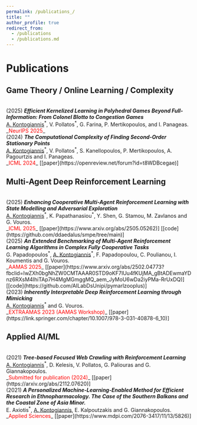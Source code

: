 ```yaml
---
permalink: /publications_/
title: ""
author_profile: true
redirect_from: 
  - /publications
  - /publications.md
---
```


# Publications

## Game Theory / Online Learning / Complexity

<br/>
(2025) <i><b> 
Efficient Kernelized Learning in Polyhedral Games Beyond Full-Information: From Colonel Blotto to Congestion Games </b> </i> 
<br/> 
<u>A. Kontogiannis</u><sup>*</sup>, V. Pollatos<sup>*</sup>, G. Farina, P. Mertikopoulos, and I. Panageas.
<br/>
_<font color="red">NeurIPS 2025</font>_
<br/>
(2024) <i><b> The Computational Complexity of Finding Second-Order Stationary Points </b> </i> 
<br/> 
<u>A. Kontogiannis</u><sup>*</sup>, V. Pollatos<sup>*</sup>, S. Kanellopoulos, P. Mertikopoulos, A. Pagourtzis and I. Panageas.
<br/>
_<font color="red">ICML 2024</font>_ [[paper](https://openreview.net/forum?id=t8WDBcegae)]



## Multi-Agent Deep Reinforcement Learning


<br/>
(2025) <i><b> Enhancing Cooperative Multi-Agent Reinforcement Learning with State Modelling and Adversarial Exploration </b> </i> 
<br/> 
<u>A. Kontogiannis</u><sup>*</sup>, K. Papathanasiou<sup>*</sup>, Y. Shen, G. Stamou, M. Zavlanos and G. Vouros.
<br/>
_<font color="red">ICML 2025</font>_ [[paper](https://www.arxiv.org/abs/2505.05262)] [[code](https://github.com/ddaedalus/smpe/tree/main)]

<br/>
(2025) <i><b> An Extended Benchmarking of Multi-Agent Reinforcement Learning Algorithms in Complex Fully Cooperative Tasks </b> </i> 
<br/> 
G. Papadopoulos<sup>*</sup>, <u>A. Kontogiannis</u><sup>*</sup>, F. Papadopoulou, C. Poulianou, I. Koumentis and G. Vouros.
<br/>
_<font color="red">AAMAS 2025</font>_ [[paper](https://www.arxiv.org/abs/2502.04773?fbclid=IwZXh0bgNhZW0CMTAAAR0STD9oKF7IUu4fKUjMA_gBtADEwmaYDnz6RXsM4IhiTAp7H4MgMGmggMQ_aem_JyMoU6wDa2iyPMa-RrUxDQ)] [[code](https://github.com/AILabDsUnipi/pymarlzooplus)]


<br/>
(2023) <i><b> Inherently Interpretable Deep Reinforcement Learning through Mimicking </b> </i> 
<br/> 
<u>A. Kontogiannis</u><sup>*</sup> and G. Vouros.
<br/>
_<font color="red">EXTRAAMAS 2023 (AAMAS Workshop)</font>_ [[paper](https://link.springer.com/chapter/10.1007/978-3-031-40878-6_10)]


## Applied AI/ML

<br/>
(2021) <i><b> Tree-based Focused Web Crawling with Reinforcement Learning </b> </i> 
<br/> 
<u>A. Kontogiannis</u><sup>*</sup>, D. Kelesis, V. Pollatos, G. Paliouras and G. Giannakopoulos.
<br/>
_<font color="red">Submitted for publication (2024)</font>_ [[paper](https://arxiv.org/abs/2112.07620)]

<br/>
(2021) <i><b> A Personalized Machine-Learning-Enabled Method for Efficient Research in Ethnopharmacology. The Case of the Southern Balkans and the Coastal Zone of Asia Minor. </b> </i> 
<br/> 
E. Axiotis<sup>*</sup>, <u>A. Kontogiannis</u>, E. Kalpoutzakis and G. Giannakopoulos.
<br/>
_<font color="red">Applied Sciences</font>_ [[paper](https://www.mdpi.com/2076-3417/11/13/5826)] 



